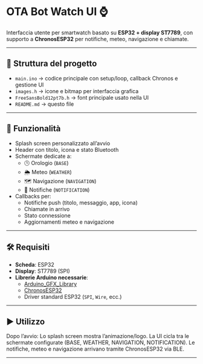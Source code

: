 # OTA Bot Watch UI ⌚

Interfaccia utente per smartwatch basato su **ESP32 + display ST7789**, con supporto a **ChronosESP32** per notifiche, meteo, navigazione e chiamate.

---

## 📂 Struttura del progetto

- `main.ino` → codice principale con setup/loop, callback Chronos e gestione UI  
- `images.h` → icone e bitmap per interfaccia grafica  
- `FreeSansBold12pt7b.h` → font principale usato nella UI  
- `README.md` → questo file  

---

## 🚀 Funzionalità

- Splash screen personalizzato all’avvio  
- Header con titolo, icona e stato Bluetooth  
- Schermate dedicate a:
  - 🕒 Orologio (`BASE`)
  - 🌦️ Meteo (`WEATHER`)
  - 🗺️ Navigazione (`NAVIGATION`)
  - 🔔 Notifiche (`NOTIFICATION`)
- Callbacks per:
  - Notifiche push (titolo, messaggio, app, icona)  
  - Chiamate in arrivo  
  - Stato connessione  
  - Aggiornamenti meteo e navigazione  

---

## 🛠️ Requisiti

- **Scheda**: ESP32  
- **Display**: ST7789 (SPI)  
- **Librerie Arduino necessarie**:
  - [Arduino_GFX_Library](https://github.com/moononournation/Arduino_GFX)
  - [ChronosESP32](https://github.com/OpenChronos/ChronosESP32)
  - Driver standard ESP32 (`SPI`, `Wire`, ecc.)

---
## ▶️ Utilizzo

Dopo l’avvio:
Lo splash screen mostra l’animazione/logo.
La UI cicla tra le schermate configurate (BASE, WEATHER, NAVIGATION, NOTIFICATION).
Le notifiche, meteo e navigazione arrivano tramite ChronosESP32 via BLE.

---
